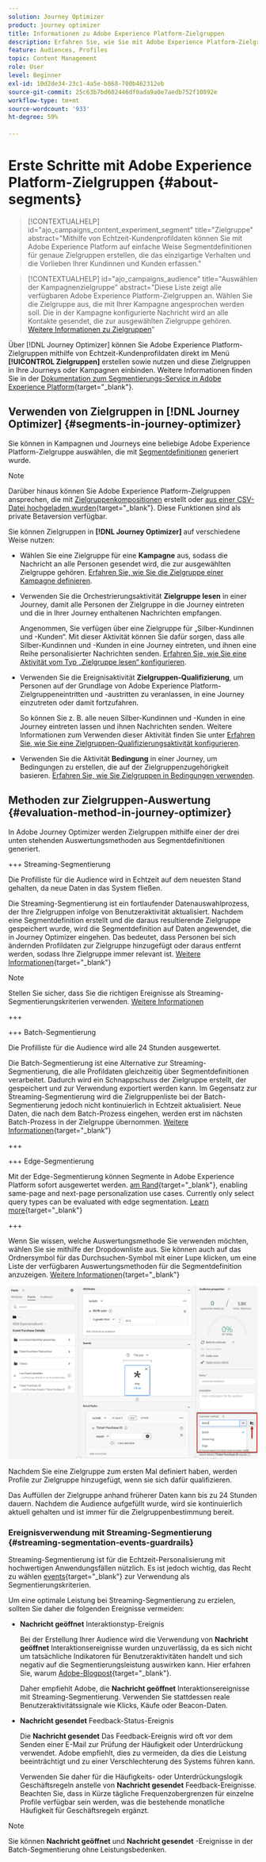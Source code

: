 ```yaml
---
solution: Journey Optimizer
product: journey optimizer
title: Informationen zu Adobe Experience Platform-Zielgruppen
description: Erfahren Sie, wie Sie mit Adobe Experience Platform-Zielgruppen arbeiten.
feature: Audiences, Profiles
topic: Content Management
role: User
level: Beginner
exl-id: 10d2de34-23c1-4a5e-b868-700b462312eb
source-git-commit: 25c63b7bd602446df0ada9a0e7aedb752f10892e
workflow-type: tm+mt
source-wordcount: '933'
ht-degree: 59%

---
```


# Erste Schritte mit Adobe Experience Platform-Zielgruppen {#about-segments}

>[!CONTEXTUALHELP]
>id="ajo_campaigns_content_experiment_segment"
>title="Zielgruppe"
>abstract="Mithilfe von Echtzeit-Kundenprofildaten können Sie mit Adobe Experience Platform auf einfache Weise Segmentdefinitionen für genaue Zielgruppen erstellen, die das einzigartige Verhalten und die Vorlieben Ihrer Kundinnen und Kunden erfassen."

>[!CONTEXTUALHELP]
>id="ajo_campaigns_audience"
>title="Auswählen der Kampagnenzielgruppe"
>abstract="Diese Liste zeigt alle verfügbaren Adobe Experience Platform-Zielgruppen an. Wählen Sie die Zielgruppe aus, die mit Ihrer Kampagne angesprochen werden soll. Die in der Kampagne konfigurierte Nachricht wird an alle Kontakte gesendet, die zur ausgewählten Zielgruppe gehören. [Weitere Informationen zu Zielgruppen](../audience/about-audiences.md)"

Über [!DNL Journey Optimizer] können Sie Adobe Experience Platform-Zielgruppen mithilfe von Echtzeit-Kundenprofildaten direkt im Menü **[!UICONTROL Zielgruppen]** erstellen sowie nutzen und diese Zielgruppen in Ihre Journeys oder Kampagnen einbinden. Weitere Informationen finden Sie in der [Dokumentation zum Segmentierungs-Service in Adobe Experience Platform](https://experienceleague.adobe.com/docs/experience-platform/segmentation/home.html?lang=de){target="_blank"}.

## Verwenden von Zielgruppen in [!DNL Journey Optimizer] {#segments-in-journey-optimizer}

Sie können in Kampagnen und Journeys eine beliebige Adobe Experience Platform-Zielgruppe auswählen, die mit [Segmentdefinitionen](../audience/creating-a-segment-definition.md) generiert wurde.

>[!NOTE]
>
>Darüber hinaus können Sie Adobe Experience Platform-Zielgruppen ansprechen, die mit [Zielgruppenkompositionen](../audience/get-started-audience-orchestration.md) erstellt oder [aus einer CSV-Datei hochgeladen wurden](https://experienceleague.adobe.com/docs/experience-platform/segmentation/ui/overview.html?lang=de#import-audience){target="_blank"}. Diese Funktionen sind als private Betaversion verfügbar.

Sie können Zielgruppen in **[!DNL Journey Optimizer]** auf verschiedene Weise nutzen:

* Wählen Sie eine Zielgruppe für eine **Kampagne** aus, sodass die Nachricht an alle Personen gesendet wird, die zur ausgewählten Zielgruppe gehören. [Erfahren Sie, wie Sie die Zielgruppe einer Kampagne definieren](../campaigns/create-campaign.md#define-the-audience-audience).

* Verwenden Sie die Orchestrierungsaktivität **Zielgruppe lesen** in einer Journey, damit alle Personen der Zielgruppe in die Journey eintreten und die in Ihrer Journey enthaltenen Nachrichten empfangen.

  Angenommen, Sie verfügen über eine Zielgruppe für „Silber-Kundinnen und -Kunden“. Mit dieser Aktivität können Sie dafür sorgen, dass alle Silber-Kundinnen und -Kunden in eine Journey eintreten, und ihnen eine Reihe personalisierter Nachrichten senden. [Erfahren Sie, wie Sie eine Aktivität vom Typ „Zielgruppe lesen“ konfigurieren](../building-journeys/read-audience.md#configuring-segment-trigger-activity).

* Verwenden Sie die Ereignisaktivität **Zielgruppen-Qualifizierung**, um Personen auf der Grundlage von Adobe Experience Platform-Zielgruppeneintritten und -austritten zu veranlassen, in eine Journey einzutreten oder damit fortzufahren.

  So können Sie z. B. alle neuen Silber-Kundinnen und -Kunden in eine Journey eintreten lassen und ihnen Nachrichten senden. Weitere Informationen zum Verwenden dieser Aktivität finden Sie unter [Erfahren Sie, wie Sie eine Zielgruppen-Qualifizierungsaktivität konfigurieren](../building-journeys/audience-qualification-events.md).

* Verwenden Sie die Aktivität **Bedingung** in einer Journey, um Bedingungen zu erstellen, die auf der Zielgruppenzugehörigkeit basieren. [Erfahren Sie, wie Sie Zielgruppen in Bedingungen verwenden](../building-journeys/condition-activity.md#using-a-segment).

## Methoden zur Zielgruppen-Auswertung {#evaluation-method-in-journey-optimizer}

In Adobe Journey Optimizer werden Zielgruppen mithilfe einer der drei unten stehenden Auswertungsmethoden aus Segmentdefinitionen generiert.

+++ Streaming-Segmentierung 

Die Profilliste für die Audience wird in Echtzeit auf dem neuesten Stand gehalten, da neue Daten in das System fließen.

Die Streaming-Segmentierung ist ein fortlaufender Datenauswahlprozess, der Ihre Zielgruppen infolge von Benutzeraktivität aktualisiert. Nachdem eine Segmentdefinition erstellt und die daraus resultierende Zielgruppe gespeichert wurde, wird die Segmentdefinition auf Daten angewendet, die in Journey Optimizer eingehen. Das bedeutet, dass Personen bei sich ändernden Profildaten zur Zielgruppe hinzugefügt oder daraus entfernt werden, sodass Ihre Zielgruppe immer relevant ist. [Weitere Informationen](https://experienceleague.adobe.com/docs/experience-platform/segmentation/ui/streaming-segmentation.html#query-types){target="_blank"}

>[!NOTE]
>
>Stellen Sie sicher, dass Sie die richtigen Ereignisse als Streaming-Segmentierungskriterien verwenden. [Weitere Informationen](#open-and-send-event-guardrails)

+++

+++ Batch-Segmentierung

Die Profilliste für die Audience wird alle 24 Stunden ausgewertet.

Die Batch-Segmentierung ist eine Alternative zur Streaming-Segmentierung, die alle Profildaten gleichzeitig über Segmentdefinitionen verarbeitet. Dadurch wird ein Schnappschuss der Zielgruppe erstellt, der gespeichert und zur Verwendung exportiert werden kann. Im Gegensatz zur Streaming-Segmentierung wird die Zielgruppenliste bei der Batch-Segmentierung jedoch nicht kontinuierlich in Echtzeit aktualisiert. Neue Daten, die nach dem Batch-Prozess eingehen, werden erst im nächsten Batch-Prozess in der Zielgruppe übernommen. [Weitere Informationen](https://experienceleague.adobe.com/docs/experience-platform/segmentation/home.html#batch){target="_blank"}

+++

+++ Edge-Segmentierung

Mit der Edge-Segmentierung können Segmente in Adobe Experience Platform sofort ausgewertet werden. [am Rand](https://experienceleague.adobe.com/docs/experience-platform/edge/home.html?lang=de){target="_blank"}, enabling same-page and next-page personalization use cases. Currently only select query types can be evaluated with edge segmentation. [Learn more](https://experienceleague.adobe.com/docs/experience-platform/segmentation/ui/edge-segmentation.html#query-types){target="_blank"}

+++

Wenn Sie wissen, welche Auswertungsmethode Sie verwenden möchten, wählen Sie sie mithilfe der Dropdownliste aus. Sie können auch auf das Ordnersymbol für das Durchsuchen-Symbol mit einer Lupe klicken, um eine Liste der verfügbaren Auswertungsmethoden für die Segmentdefinition anzuzeigen. [Weitere Informationen](https://experienceleague.adobe.com/docs/experience-platform/segmentation/ui/segment-builder.html#segment-properties){target="_blank"}

![](assets/evaluation-methods.png)

<!--The determination between batch segmentation and streaming segmentation is made by the system for each audience, based on the complexity and the cost of evaluating the segment definition rule. You can view the evaluation method for each audience in the **[!UICONTROL Evaluation method]** column of the audience list.
    
![](assets/evaluation-method.png)

>[!NOTE]
>
>If the **[!UICONTROL Evaluation method]** column does not display, you  need to add it using configuration button on the top right of the list.-->

Nachdem Sie eine Zielgruppe zum ersten Mal definiert haben, werden Profile zur Zielgruppe hinzugefügt, wenn sie sich dafür qualifizieren.

Das Auffüllen der Zielgruppe anhand früherer Daten kann bis zu 24 Stunden dauern. Nachdem die Audience aufgefüllt wurde, wird sie kontinuierlich aktuell gehalten und ist immer für die Zielgruppenbestimmung bereit.

### Ereignisverwendung mit Streaming-Segmentierung {#streaming-segmentation-events-guardrails}

Streaming-Segmentierung ist für die Echtzeit-Personalisierung mit hochwertigen Anwendungsfällen nützlich. Es ist jedoch wichtig, das Recht zu wählen [events](https://experienceleague.adobe.com/docs/experience-platform/segmentation/ui/segment-builder.html?lang=de#events){target="_blank"} zur Verwendung als Segmentierungskriterien.

Um eine optimale Leistung bei Streaming-Segmentierung zu erzielen, sollten Sie daher die folgenden Ereignisse vermeiden:

* **Nachricht geöffnet** Interaktionstyp-Ereignis

  Bei der Erstellung Ihrer Audience wird die Verwendung von **Nachricht geöffnet** Interaktionsereignisse wurden unzuverlässig, da es sich nicht um tatsächliche Indikatoren für Benutzeraktivitäten handelt und sich negativ auf die Segmentierungsleistung auswirken kann. Hier erfahren Sie, warum [Adobe-Blogpost](https://blog.adobe.com/en/publish/2021/06/24/what-apples-mail-privacy-protection-means-for-email-marketers){target="_blank"}.

  Daher empfiehlt Adobe, die **Nachricht geöffnet** Interaktionsereignisse mit Streaming-Segmentierung. Verwenden Sie stattdessen reale Benutzeraktivitätssignale wie Klicks, Käufe oder Beacon-Daten.

* **Nachricht gesendet** Feedback-Status-Ereignis

  Die **Nachricht gesendet** Das Feedback-Ereignis wird oft vor dem Senden einer E-Mail zur Prüfung der Häufigkeit oder Unterdrückung verwendet. Adobe empfiehlt, dies zu vermeiden, da dies die Leistung beeinträchtigt und zu einer Verschlechterung des Systems führen kann.

  Verwenden Sie daher für die Häufigkeits- oder Unterdrückungslogik Geschäftsregeln anstelle von **Nachricht gesendet** Feedback-Ereignisse. Beachten Sie, dass in Kürze tägliche Frequenzobergrenzen für einzelne Profile verfügbar sein werden, was die bestehende monatliche Häufigkeit für Geschäftsregeln ergänzt.

>[!NOTE]
>
>Sie können **Nachricht geöffnet** und **Nachricht gesendet** -Ereignisse in der Batch-Segmentierung ohne Leistungsbedenken.
